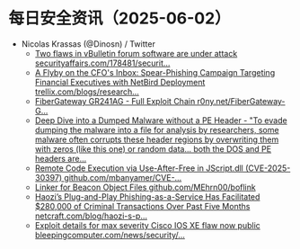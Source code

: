 # 每日安全资讯（2025-06-02）

- Nicolas Krassas (@Dinosn) / Twitter
  - [Two flaws in vBulletin forum software are under attack securityaffairs.com/178481/securit…](https://x.com/Dinosn/status/1929179484130791873)
  - [A Flyby on the CFO's Inbox: Spear-Phishing Campaign Targeting Financial Executives with NetBird Deployment trellix.com/blogs/research…](https://x.com/Dinosn/status/1929131465314316674)
  - [FiberGateway GR241AG - Full Exploit Chain r0ny.net/FiberGateway-G…](https://x.com/Dinosn/status/1929130510120345759)
  - [Deep Dive into a Dumped Malware without a PE Header - "To evade dumping the malware into a file for analysis by researchers, some malware often corrupts these header regions by overwriting them with zeros (like this one) or random data... both the DOS and PE headers are…](https://x.com/Dinosn/status/1929130340746162416)
  - [Remote Code Execution via Use-After-Free in JScript.dll (CVE-2025-30397) github.com/mbanyamer/CVE-…](https://x.com/Dinosn/status/1929103294326030782)
  - [Linker for Beacon Object Files github.com/MEhrn00/boflink](https://x.com/Dinosn/status/1929102816448032840)
  - [Haozi’s Plug-and-Play Phishing-as-a-Service Has Facilitated $280,000 of Criminal Transactions Over Past Five Months netcraft.com/blog/haozi-s-p…](https://x.com/Dinosn/status/1929102570582151620)
  - [Exploit details for max severity Cisco IOS XE flaw now public bleepingcomputer.com/news/security/…](https://x.com/Dinosn/status/1929003204173312271)
